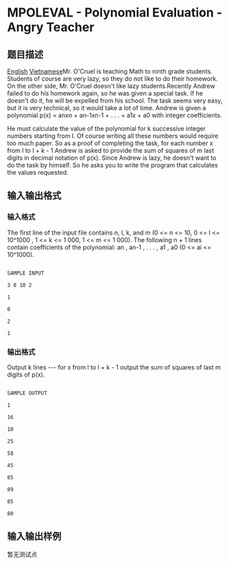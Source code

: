 # MPOLEVAL - Polynomial Evaluation - Angry Teacher

## 题目描述

 [English](/problems/MPOLEVAL/en/) [Vietnamese](/problems/MPOLEVAL/vn/)Mr. O'Cruel is teaching Math to ninth grade students. Students of course are very lazy, so they do not like to do their homework. On the other side, Mr. O'Cruel doesn't like lazy students.Recently Andrew failed to do his homework again, so he was given a special task. If he doesn't do it, he will be expelled from his school. The task seems very easy, but it is very technical, so it would take a lot of time. Andrew is given a polynomial p(x) = anxn + an-1xn-1 + . . . + a1x + a0 with integer coefficients.

He must calculate the value of the polynomial for k successive integer numbers starting from l. Of course writing all these numbers would require too much paper. So as a proof of completing the task, for each number x from l to l + k - 1 Andrew is asked to provide the sum of squares of m last digits in decimal notation of p(x). Since Andrew is lazy, he doesn't want to do the task by himself. So he asks you to write the program that calculates the values requested.

## 输入输出格式

### 输入格式

The first line of the input file contains n, l, k, and m (0 <= n <= 10, 0 <= l <= 10^1000 , 1 <= k <= 1 000, 1 <= m <= 1 000). The following n + 1 lines contain coefficients of the polynomial: an , an-1 , . . . , a1 , a0 (0 <= ai <= 10^1000).

```

SAMPLE INPUT

3 0 10 2

1

0

2

1

```

### 输出格式

Output k lines --- for x from l to l + k - 1 output the sum of squares of last m digits of p(x).

```

SAMPLE OUTPUT

1

16

10

25

58

45

85

89

85

80

```

## 输入输出样例

暂无测试点

